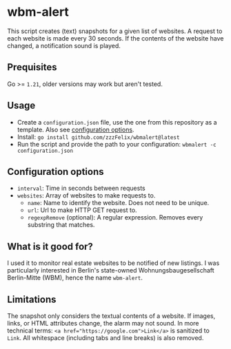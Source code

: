 # wbm-alert
This script creates (text) snapshots for a given list of websites. A request to each website is made every 30 seconds. If the contents of the website have changed, a notification sound is played.

## Prequisites
Go >= `1.21`, older versions may work but aren't tested.

## Usage
- Create a `configuration.json` file, use the one from this repository as a template. Also see [configuration options](#configuration-options).
- Install: `go install github.com/zzzFelix/wbmalert@latest`
- Run the script and provide the path to your configuration: `wbmalert -c configuration.json`

## Configuration options
- `interval`: Time in seconds between requests
- `websites`: Array of websites to make requests to.
    - `name`: Name to identify the website. Does not need to be unique.
    - `url`: Url to make HTTP GET request to.
    - `regexpRemove` (optional): A regular expression. Removes every substring that matches.

## What is it good for?
I used it to monitor real estate websites to be notified of new listings. I was particularly interested in Berlin's state-owned Wohnungsbaugesellschaft Berlin-Mitte (WBM), hence the name `wbm-alert`.

## Limitations
The snapshot only considers the textual contents of a website. If images, links, or HTML attributes change, the alarm may not sound. In more technical terms: `<a href="https://google.com">Link</a>` is sanitized to `Link`. All whitespace (including tabs and line breaks) is also removed.

